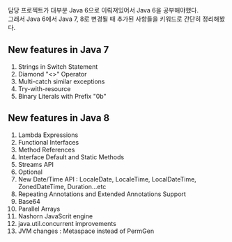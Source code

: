 
담당 프로젝트가 대부분 Java 6으로 이뤄져있어서 Java 6을 공부해야했다.  
그래서 Java 6에서 Java 7, 8로 변경될 때 추가된 사항들을 키워드로 간단히 정리해봤다.


## New features in Java 7

1. Strings in Switch Statement
2. Diamond "<>" Operator
3. Multi-catch similar exceptions
4. Try-with-resource
5. Binary Literals with Prefix "0b"


## New features in Java 8
1. Lambda Expressions
2. Functional Interfaces
3. Method References
4. Interface Default and Static Methods
5. Streams API
6. Optional
7. New Date/Time API : LocaleDate, LocaleTime, LocalDateTime, ZonedDateTime, Duration...etc
8. Repeating Annotations and Extended Annotations Support
9. Base64
10. Parallel Arrays
11. Nashorn JavaScrit engine
12. java.util.concurrent improvements
13. JVM changes : Metaspace instead of PermGen  
